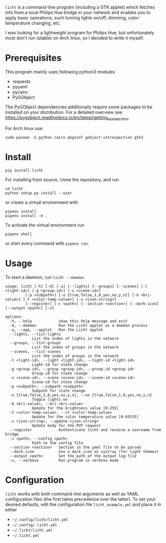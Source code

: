 `licht` is a command-line program (including a GTK applet) which
fetches info from a local Philips Hue bridge in your network and
enables you to apply basic operations, such turning lights on/off,
dimming, color-temperature changing, etc.

I was looking for a lightweight program for Philips Hue, but
unfortunately most don't run (stable) on Arch linux, so I decided to
write it myself.


# Prerequisites

This program mainly uses following python3 modules

-   requests
-   pyyaml
-   pycairo
-   PyGObject

The PyGObject dependencies additionally require some packages to
be installed on your distribution. For a detailed overview see
[https://pygobject.readthedocs.io/en/latest/getting<sub>started.html</sub>](https://pygobject.readthedocs.io/en/latest/getting_started.html).

For Arch linux use:

    sudo pacman -S python cairo pkgconf gobject-introspection gtk3


# Install

    pip install licht

For installing from source, clone the repository, and run

    cd licht
    python setup.py install --user

or create a virtual environment with

    pipenv install
    pipenv install -e .

To activate the virtual environment run

    pipenv shell

or start every command with `pipenv run`.


# Usage

To start a daemon, run `licht --daemon`.

    usage: licht [-h] [-d] [-a] [--lights] [--groups] [--scenes] [-l <light-id>] [-g <group-id>] [-s <scene-id>]
    	     [-p <subpath>] [-o {true,false,1,0,yes,no,y,n}] [-b <bri-value>] [-t <color-temp-value>] [-u <json-string>]
    	     [--register] [-c <path>] [--section <section>] [--dark-icon] [--output <path>] [-v]
    
    options:
      -h, --help            show this help message and exit
      -d, --daemon          Run the Licht applet as a daemon process
      -a, --app, --applet   Run the Licht applet
      --lights, --list-lights
    			List the index of lights in the network
      --groups, --list-groups
    			List the index of groups in the network
      --scenes, --list-scenes
    			List the index of groups in the network
      -l <light-id>, --light <light-id>, --light-id <light-id>
    			Light-id for state change
      -g <group-id>, --group <group-id>, --group-id <group-id>
    			Group-id for state change
      -s <scene-id>, --scene <scene-id>, --scene-id <scene-id>
    			Scene-id for state change
      -p <subpath>, --subpath <subpath>
    			Subpath for state change
      -o {true,false,1,0,yes,no,y,n}, --on {true,false,1,0,yes,no,y,n}
    			Toggle lights on
      -b <bri-value>, --bri <bri-value>
    			Update for the brightness value [0-255]
      -t <color-temp-value>, --ct <color-temp-value>
    			Update for the color temperature value [0-65535]
      -u <json-string>, --update <json-string>
    			Update body for the PUT request
      --register            Authenticate licht and receive a username from bridge
      -c <path>, --config <path>
    			Path to the config file
      --section <section>   Section in the yaml file to be parsed
      --dark-icon           Use a dark icon on systray (for light themes)
      --output <path>       Set the path of the output log-file
      -v, --verbose         Run program in verbose mode


# Configuration

`licht` works with both command-line arguments as well as YAML
configuration files (the first takes precedence over the latter).  To
set your desired defaults, edit the configuration file
`licht_example.yml` and place it in either

-   `~/.config/licht/licht.yml`
-   `~/.config/.licht.yml`
-   `~/.licht/licht.yml`
-   `~/.licht.yml`

